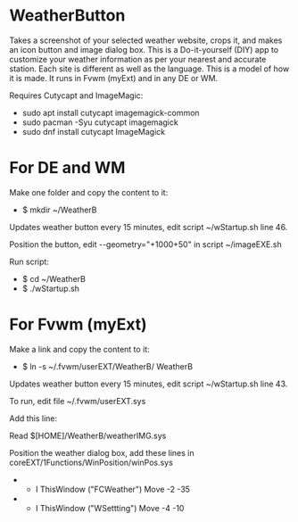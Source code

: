 # WeatherButton
Takes a screenshot of your selected weather website, crops it, and makes an icon button and image dialog box. This is a Do-it-yourself (DIY) app to customize your weather information as per your nearest and accurate station. Each site is different as well as the language. This is a model of how it is made. It runs in Fvwm (myExt) and in any DE or WM.

Requires Cutycapt and ImageMagic:
* sudo apt install cutycapt imagemagick-common
* sudo pacman -Syu cutycapt imagemagick
* sudo dnf install cutycapt ImageMagick

# For DE and WM
Make one folder and copy the content to it:
* $ mkdir ~/WeatherB

Updates weather button every 15 minutes, edit script ~/wStartup.sh line 46.

Position the button, edit --geometry="+1000+50" in script ~/imageEXE.sh

Run script:
* $ cd ~/WeatherB
* $ ./wStartup.sh

# For Fvwm (myExt)
Make a link and copy the content to it:
* $ ln -s ~/.fvwm/userEXT/WeatherB/ WeatherB

Updates weather button every 15 minutes, edit script ~/wStartup.sh line 43.

To run, edit file ~/.fvwm/userEXT.sys

Add this line:

Read $[HOME]/WeatherB/weatherIMG.sys

Position the weather dialog box, add these lines in coreEXT/1Functions/WinPosition/winPos.sys

* + I ThisWindow ("FCWeather") Move -2 -35
* + I ThisWindow ("WSettting") Move -4 -10
